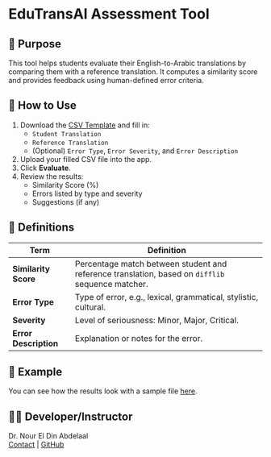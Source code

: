 # EduTransAI Assessment Tool

## 🎯 Purpose
This tool helps students evaluate their English-to-Arabic translations by comparing them with a reference translation. It computes a similarity score and provides feedback using human-defined error criteria.

## 📂 How to Use

1. Download the [CSV Template](link-to-template) and fill in:
   - `Student Translation`
   - `Reference Translation`
   - (Optional) `Error Type`, `Error Severity`, and `Error Description`
2. Upload your filled CSV file into the app.
3. Click **Evaluate**.
4. Review the results:
   - Similarity Score (%)
   - Errors listed by type and severity
   - Suggestions (if any)

## 🧠 Definitions

| Term               | Definition |
|--------------------|------------|
| **Similarity Score** | Percentage match between student and reference translation, based on `difflib` sequence matcher. |
| **Error Type**       | Type of error, e.g., lexical, grammatical, stylistic, cultural. |
| **Severity**         | Level of seriousness: Minor, Major, Critical. |
| **Error Description** | Explanation or notes for the error. |

## 📸 Example

You can see how the results look with a sample file [here](link-to-screenshot).

## 👨‍🏫 Developer/Instructor

Dr. Nour El Din Abdelaal  
[Contact](mailto:nourabdelal@yahoo.com) | [GitHub](https://github.com/yourusername)
